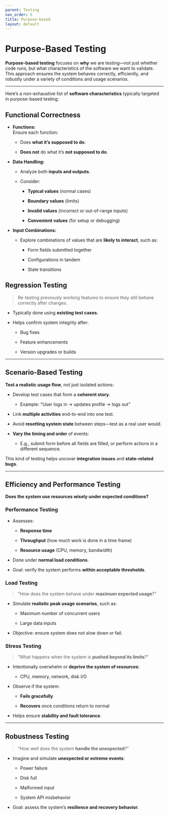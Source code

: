 ```yaml
---
parent: Testing
nav_order: 5
title: Purpose-based
layout: default
---
```



# Purpose-Based Testing

**Purpose-based testing** focuses on **why** we are testing—not just whether code runs, but what characteristics of the software we want to validate. This approach ensures the system behaves correctly, efficiently, and robustly under a variety of conditions and usage scenarios.

---

Here’s a non-exhaustive list of **software characteristics** typically targeted in purpose-based testing:

## Functional Correctness

- **Functions:**  
    Ensure each function:
    
    - Does **what it’s supposed to do**.
        
    - **Does not** do what it’s **not supposed to do**.
        
- **Data Handling:**
    
    - Analyze both **inputs and outputs**.
        
    - Consider:
        
        - **Typical values** (normal cases)
            
        - **Boundary values** (limits)
            
        - **Invalid values** (incorrect or out-of-range inputs)
            
        - **Convenient values** (for setup or debugging)
            
- **Input Combinations:**
    
    - Explore combinations of values that are **likely to interact**, such as:
        
        - Form fields submitted together
            
        - Configurations in tandem
            
        - State transitions
            

## Regression Testing

> Re-testing previously working features to ensure they still behave correctly after changes.

- Typically done using **existing test cases**.
    
- Helps confirm system integrity after:
    
    - Bug fixes
        
    - Feature enhancements
        
    - Version upgrades or builds
        

---

## Scenario-Based Testing

**Test a realistic usage flow**, not just isolated actions:

- Develop test cases that form a **coherent story**.
    
    - Example: "User logs in → updates profile → logs out"
        
- Link **multiple activities** end-to-end into one test.
    
- Avoid **resetting system state** between steps—test as a real user would.
    
- **Vary the timing and order** of events:
    
    - E.g., submit form before all fields are filled, or perform actions in a different sequence.
        

This kind of testing helps uncover **integration issues** and **state-related bugs**.

---

## Efficiency and Performance Testing

**Does the system use resources wisely under expected conditions?**

### Performance Testing

- Assesses:
    
    - **Response time**
        
    - **Throughput** (how much work is done in a time frame)
        
    - **Resource usage** (CPU, memory, bandwidth)
        
- Done under **normal load conditions**.
    
- Goal: verify the system performs **within acceptable thresholds**.
    

### Load Testing

> “How does the system behave under **maximum expected usage**?”

- Simulate **realistic peak usage scenarios**, such as:
    
    - Maximum number of concurrent users
        
    - Large data inputs
        
- Objective: ensure system does not slow down or fail.
    

### Stress Testing

> “What happens when the system is **pushed beyond its limits**?”

- Intentionally overwhelm or **deprive the system of resources**:
    
    - CPU, memory, network, disk I/O
        
- Observe if the system:
    
    - **Fails gracefully**
        
    - **Recovers** once conditions return to normal
        
- Helps ensure **stability and fault tolerance**.
    

---

## Robustness Testing

> “How well does the system **handle the unexpected**?”

- Imagine and simulate **unexpected or extreme events**:
    
    - Power failure
        
    - Disk full
        
    - Malformed input
        
    - System API misbehavior
        
- Goal: assess the system’s **resilience and recovery behavior**.
